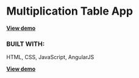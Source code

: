 <h1>Multiplication Table App</h1>

<strong><a href="https://dreamthink.github.io/multiplicationtable" target="_blank">View demo</a></strong>



<h3>BUILT WITH:</h3>
HTML, CSS, JavaScript, AngularJS

<strong><a href="https://dreamthink.github.io/multiplicationtable" target="_blank">View demo</a></strong>